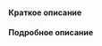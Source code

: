 #### Краткое описание
<!-- 1-2 предложения -->

#### Подробное описание
<!-- Максимально подробно, да -->
